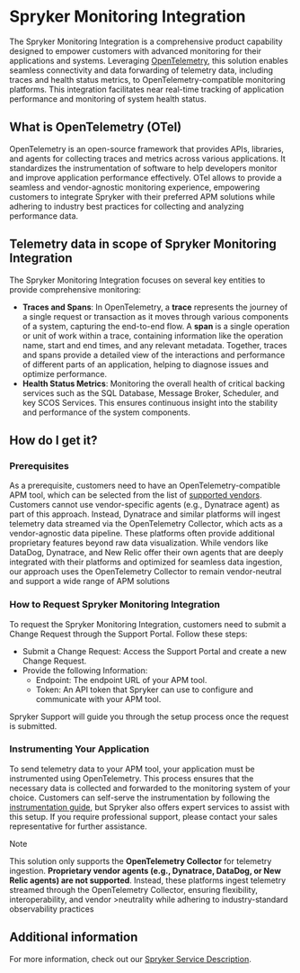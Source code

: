 # Spryker Monitoring Integration
The Spryker Monitoring Integration is a comprehensive product capability designed to empower customers with advanced monitoring for their applications and systems. Leveraging [OpenTelemetry](https://opentelemetry.io/), this solution enables seamless connectivity and data forwarding of telemetry data, including traces and health status metrics, to OpenTelemetry-compatible monitoring platforms. This integration facilitates near real-time tracking of application performance and monitoring of system health status.

## What is OpenTelemetry (OTel)
OpenTelemetry is an open-source framework that provides APIs, libraries, and agents for collecting traces and metrics across various applications. It standardizes the instrumentation of software to help developers monitor and improve application performance effectively. OTel allows to provide a seamless and vendor-agnostic monitoring experience, empowering customers to integrate Spryker with their preferred APM solutions while adhering to industry best practices for collecting and analyzing performance data.

## Telemetry data in scope of Spryker Monitoring Integration
The Spryker Monitoring Integration focuses on several key entities to provide comprehensive monitoring:
- **Traces and Spans**: In OpenTelemetry, a **trace** represents the journey of a single request or transaction as it moves through various components of a system, capturing the end-to-end flow. A **span** is a single operation or unit of work within a trace, containing information like the operation name, start and end times, and any relevant metadata. Together, traces and spans provide a detailed view of the interactions and performance of different parts of an application, helping to diagnose issues and optimize performance.
- **Health Status Metrics**: Monitoring the overall health of critical backing services such as the SQL Database, Message Broker, Scheduler, and key SCOS Services. This ensures continuous insight into the stability and performance of the system components.

## How do I get it?
### Prerequisites
As a prerequisite, customers need to have an OpenTelemetry-compatible APM tool, which can be selected from the list of [supported vendors](https://opentelemetry.io/ecosystem/vendors/). <br>
Customers cannot use vendor-specific agents (e.g., Dynatrace agent) as part of this approach. Instead, Dynatrace and similar platforms will ingest telemetry data streamed via the OpenTelemetry Collector, which acts as a vendor-agnostic data pipeline. These platforms often provide additional proprietary features beyond raw data visualization. While vendors like DataDog, Dynatrace, and New Relic offer their own agents that are deeply integrated with their platforms and optimized for seamless data ingestion, our approach uses the OpenTelemetry Collector to remain vendor-neutral and support a wide range of APM solutions

### How to Request Spryker Monitoring Integration
To request the Spryker Monitoring Integration, customers need to submit a Change Request through the Support Portal. Follow these steps:

- Submit a Change Request: Access the Support Portal and create a new Change Request.
- Provide the following Information:
  - Endpoint: The endpoint URL of your APM tool.
  - Token: An API token that Spryker can use to configure and communicate with your APM tool.

Spryker Support will guide you through the setup process once the request is submitted.

### Instrumenting Your Application
To send telemetry data to your APM tool, your application must be instrumented using OpenTelemetry. This process ensures that the necessary data is collected and forwarded to the monitoring system of your choice.
Customers can self-serve the instrumentation by following the [instrumentation guide](/docs/dg/dev/integrate-and-configure/configure-services.md#how-to-instrument), but Spryker also offers expert services to assist with this setup. If you require professional support, please contact your sales representative for further assistance.

> [!NOTE]  
>This solution only supports the **OpenTelemetry Collector** for telemetry ingestion. **Proprietary vendor agents (e.g., Dynatrace, DataDog, or New Relic agents) are not supported**. Instead, these platforms ingest telemetry streamed through the OpenTelemetry Collector, ensuring flexibility, interoperability, and vendor >neutrality while adhering to industry-standard observability practices

## Additional information
For more information, check out our [Spryker Service Description](https://spryker.com/ssd/).


